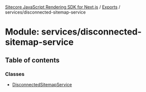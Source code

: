 [Sitecore JavaScript Rendering SDK for Next.js](../README.md) / [Exports](../modules.md) / services/disconnected-sitemap-service

# Module: services/disconnected-sitemap-service

## Table of contents

### Classes

- [DisconnectedSitemapService](../classes/services_disconnected_sitemap_service.DisconnectedSitemapService.md)
